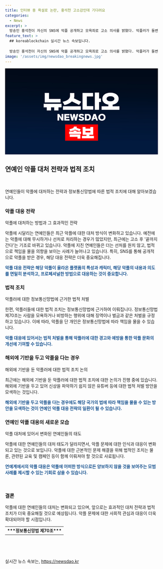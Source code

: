 ```yaml
---
title: 인터뷰 중 욕설로 논란, 홍석천 고소감인데 기다려요
categories:
  - News
excerpt: >
  방송인 홍석천이 자신의 SNS에 악플 공개하고 모욕죄로 고소 의사를 밝혔다. 악플러가 돌변해 사과하고, 홍 석천은 공식적으로 고소할 것을 예고했다. 악플에 지친 연예인들의 악플 대응 태도가 달라지면서 벌금형이 늘어나고 있으며, 악플러들은 집행유예를 선고받지만 모욕과 비방의 수위가 높아지면서 벌금형이 늘고 있다. 연예계는 악플러를 관계없이 끝까지 처벌할 것으로 보인다. 해외에 기반을 두고 있어 신상 파악이 어려운 유튜버에 대한 법안도 논의 중이다.
feature_text: >
  ## koreablockchain 실시간 뉴스 속보입니다.

  방송인 홍석천이 자신의 SNS에 악플 공개하고 모욕죄로 고소 의사를 밝혔다. 악플러가 돌변해 사과하고, 홍 석천은 공식적으로 고소할 것을 예고했다. 악플에 지친 연예인들의 악플 대응 태도가 달라지면서 벌금형이 늘어나고 있으며, 악플러들은 집행유예를 선고받지만 모욕과 비방의 수위가 높아지면서 벌금형이 늘고 있다. 연예계는 악플러를 관계없이 끝까지 처벌할 것으로 보인다. 해외에 기반을 두고 있어 신상 파악이 어려운 유튜버에 대한 법안도 논의 중이다.
image: '/assets/img/newsdao_breakingnews.jpg'
---
```


<p><img src="/assets/img/newsdao_breakingnews.jpg" alt="koreablockchain 속보" /></p>

<h2 data-ke-size="size26">연예인 악플 대처 전략과 법적 조치</h2>

<p data-ke-size="size16">&nbsp;</p>

<p>연예인들이 악플에 대처하는 전략과 정보통신망법에 따른 법적 조치에 대해 알아보겠습니다.</p>

<h3>악플 대응 전략</h3>

<p data-ke-size="size16">악플에 대처하는 방법과 그 효과적인 전략</p>

<p>악플에 시달리는 연예인들은 최근 악플에 대한 대처 방식이 변화하고 있습니다. 예전에는 악플에 대해 무시하거나 선처로 처리하는 경우가 많았지만, 최근에는 고소 후 '끝까지 간다'는 기조로 바뀌고 있습니다. 악플에 지친 연예인들은 더는 선처를 원치 않고, 법적으로 책임을 물을 의향을 보이는 사례가 늘어나고 있습니다. 특히, SNS를 통해 공개적으로 악플을 받은 경우, 해당 대응 전략은 더욱 중요해집니다. </p>

<p><b><span style="color: #1a5490;">악플 대응 전략은 해당 악플이 올라온 플랫폼의 특성과 캐릭터, 해당 악플의 내용과 의도를 면밀히 분석하고, 프로페셔널한 방법으로 대응하는 것이 중요합니다.</span></b></p>

<h3>법적 조치</h3>

<p data-ke-size="size16">악플러에 대한 정보통신망법에 근거한 법적 처벌</p>

<p>한편, 악플러들에 대한 법적 조치는 정보통신망법에 근거하여 이뤄집니다. 정보통신망법 제70조는 사람을 모욕하거나 비방하는 행위에 대해 징역이나 벌금과 같은 처벌을 규정하고 있습니다. 이에 따라, 악플을 단 개인은 정보통신망법에 따라 책임을 물을 수 있습니다.</p>

<p><b><span style="color: #1a5490;">악플 대응에 있어서는 법적 처벌을 통해 악플러에 대한 경고와 예방을 통한 악플 문화의 개선에 기여할 수 있습니다.</span></b></p>

<h3>해외에 기반을 두고 악플을 다는 경우</h3>

<p data-ke-size="size16">해외에 기반을 둔 악플러에 대한 법적 조치 논의</p>

<p>최근에는 해외에 기반을 둔 악플러에 대한 법적 조치에 대한 논의가 진행 중에 있습니다. 해외에 기반을 두고 있어 신상을 파악하기 쉽지 않은 유튜버 등에 대한 법적 처벌 방안을 모색하는 것입니다.</p>

<p><b><span style="color: #1a5490;">해외에 기반을 두고 악플을 다는 경우에도 해당 국가의 법에 따라 책임을 물을 수 있는 방안을 모색하는 것이 연예인 악플 대응 전략의 일환이 될 수 있습니다.</span></b></p>

<h3>연예인 악플 대응의 새로운 모습</h3>

<p data-ke-size="size16">악플 대처에 있어서 변화된 연예인들의 태도</p>

<p>악플에 대한 연예인들의 대처 태도가 달라지면서, 악플 문제에 대한 인식과 대응이 변화되고 있는 것으로 보입니다. 악플에 대한 근본적인 문제 해결을 위해 법적인 조치는 물론, 관련된 교육 및 캠페인 등이 함께 이뤄져야 할 것으로 사료됩니다.</p>

<p><b><span style="color: #1a5490;">연예계에서의 악플 대응은 악플에 어떠한 방식으로든 양보하지 않을 것을 보여주는 모범 사례를 제시할 수 있는 기회로 삼을 수 있습니다.</span></b></p>

<p data-ke-size="size16">&nbsp;</p>

<h3>결론</h3>

<p>악플에 대한 연예인들의 대처는 변화되고 있으며, 앞으로는 효과적인 대처 전략과 법적 조치가 더욱 중요해질 것으로 예상됩니다. 악플 문제에 대한 사회적 관심과 대응이 더욱 확대되어야 할 시점입니다.</p>

<table>
<tbody>
<tr>
<td style="text-align: center; height: 17px;"><b>***정보통신망법 제70조***</b></td>
</tr>
</tbody>
</table>

<p data-ke-size="size16">&nbsp;</p>

<p data-ke-size="size16">&nbsp;</p>
실시간 뉴스 속보는, <a href="https://newsdao.kr" rel="dofollow">https://newsdao.kr</a>


